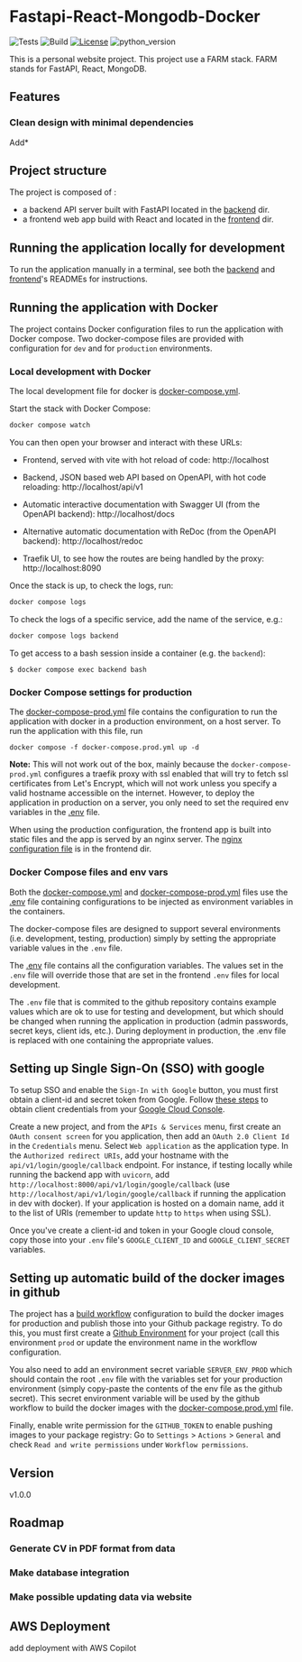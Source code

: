 # Fastapi-React-Mongodb-Docker

![Tests]()
![Build]()
[![License](https://img.shields.io/badge/License-MIT-yellow)](LICENSE)
![python_version](https://img.shields.io/badge/Python-%3E=3.10-blue)

This is a personal website project. This project use a FARM stack. FARM stands for FastAPI, React, MongoDB.

## Features

### Clean design with minimal dependencies

Add*

## Project structure

The project is composed of :

* a backend API server built with FastAPI located in the [backend](backend) dir.
* a frontend web app build with React and located in the [frontend](frontend) dir.

## Running the application locally for development

To run the application manually in a terminal, see both the [backend](backend/README.md) and [frontend](frontend/README.md)'s READMEs for instructions.

## Running the application with Docker

The project contains Docker configuration files to run the application with Docker compose. Two docker-compose files are provided with configuration for `dev` and for `production` environments.

### Local development with Docker

The local development file for docker is [docker-compose.yml](./docker-compose.yml).

Start the stack with Docker Compose:

```bash
docker compose watch
```

You can then open your browser and interact with these URLs:

* Frontend, served with vite with hot reload of code: http://localhost

* Backend, JSON based web API based on OpenAPI, with hot code reloading: http://localhost/api/v1

* Automatic interactive documentation with Swagger UI (from the OpenAPI backend): http://localhost/docs

* Alternative automatic documentation with ReDoc (from the OpenAPI backend): http://localhost/redoc

* Traefik UI, to see how the routes are being handled by the proxy: http://localhost:8090

Once the stack is up, to check the logs, run:

```bash
docker compose logs
```

To check the logs of a specific service, add the name of the service, e.g.:

```bash
docker compose logs backend
```

To get access to a bash session inside a container (e.g. the `backend`):

```console
$ docker compose exec backend bash
```


### Docker Compose settings for production

The [docker-compose-prod.yml](./docker-compose.prod.yml) file contains the configuration to run the application with docker in a production environment, on a host server. To run the application with this file, run

```console
docker compose -f docker-compose.prod.yml up -d
```

**Note:** This will not work out of the box, mainly because the `docker-compose-prod.yml` configures a traefik proxy with ssl enabled that will try to fetch ssl certificates from Let's Encrypt, which will not work unless you specify a valid hostname accessible on the internet. However, to deploy the application in production on a server, you only need to set the required env variables in the [.env](./.env) file.

When using the production configuration, the frontend app is built into static files and the app is served by an nginx server. The [nginx configuration file](frontend/nginx.conf) is in the frontend dir.

### Docker Compose files and env vars

Both the [docker-compose.yml](./docker-compose.yml) and [docker-compose-prod.yml](./docker-compose.prod.yml) files use the [.env](./.env) file containing configurations to be injected as environment variables in the containers.

The docker-compose files are designed to support several environments (i.e. development, testing, production) simply by setting the appropriate variable values in the `.env` file.

The [.env](./.env) file contains all the configuration variables. The values set in the `.env` file will override those that are set in the frontend `.env` files for local development.

The `.env` file that is commited to the github repository contains example values which are ok to use for testing and development, but which should be changed when running the application in production (admin passwords, secret keys, client ids, etc.). During deployment in production, the .env file is replaced with one containing the appropriate values.

## Setting up Single Sign-On (SSO) with google

To setup SSO and enable the `Sign-In with Google` button, you must first obtain a client-id and secret token from Google. Follow [these steps](https://developers.google.com/identity/protocols/oauth2) to obtain client credentials from your [Google Cloud Console](https://console.cloud.google.com/).

Create a new project, and from the `APIs & Services` menu, first create an `OAuth consent screen` for you application, then add an `OAuth 2.0 Client Id` in the `Credentials` menu. Select `Web application` as the application type. In the `Authorized redirect URIs`, add your hostname with the `api/v1/login/google/callback` endpoint. For instance, if testing locally while running the backend app with `uvicorn`, add `http://localhost:8000/api/v1/login/google/callback` (use `http://localhost/api/v1/login/google/callback` if running the application in dev with docker). If your application is hosted on a domain name, add it to the list of URIs (remember to update `http` to `https` when using SSL).

Once you've create a client-id and token in your Google cloud console, copy those into your `.env` file's `GOOGLE_CLIENT_ID` and `GOOGLE_CLIENT_SECRET` variables.

## Setting up automatic build of the docker images in github

The project has a [build workflow](./.github/workflows/build.yml) configuration to build the docker images for production and publish those into your Github package registry. To do this, you must first create a [Github Environment](https://docs.github.com/en/actions/deployment/targeting-different-environments/using-environments-for-deployment) for your project (call this environment `prod` or update the environment name in the workflow configuration.

You also need to add an environment secret variable `SERVER_ENV_PROD` which should contain the root `.env` file with the variables set for your production environment (simply copy-paste the contents of the env file as the github secret). This secret environment variable will be used by the github workflow to build the docker images with the [docker-compose.prod.yml](./docker-compose.prod.yml) file.

Finally, enable write permission for the `GITHUB_TOKEN` to enable pushing images to your package registry: Go to `Settings` > `Actions` > `General` and check `Read and write permissions` under `Workflow permissions`.

## Version
v1.0.0

## Roadmap

### Generate CV in PDF format from data

### Make database integration

### Make possible updating data via website

## AWS Deployment
add deployment with AWS Copilot


